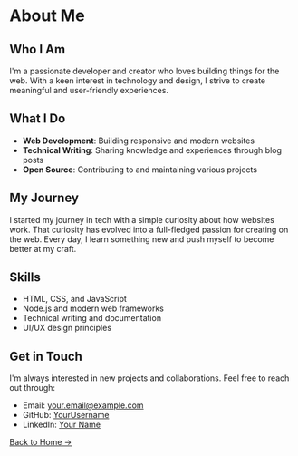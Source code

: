 # About Me

## Who I Am

I'm a passionate developer and creator who loves building things for the web. With a keen interest in technology and design, I strive to create meaningful and user-friendly experiences.

## What I Do

- **Web Development**: Building responsive and modern websites
- **Technical Writing**: Sharing knowledge and experiences through blog posts
- **Open Source**: Contributing to and maintaining various projects

## My Journey

I started my journey in tech with a simple curiosity about how websites work. That curiosity has evolved into a full-fledged passion for creating on the web. Every day, I learn something new and push myself to become better at my craft.

## Skills

- HTML, CSS, and JavaScript
- Node.js and modern web frameworks
- Technical writing and documentation
- UI/UX design principles

## Get in Touch

I'm always interested in new projects and collaborations. Feel free to reach out through:

- Email: your.email@example.com
- GitHub: [YourUsername](https://github.com/YourUsername)
- LinkedIn: [Your Name](https://linkedin.com/in/YourUsername)

[Back to Home →](/) 